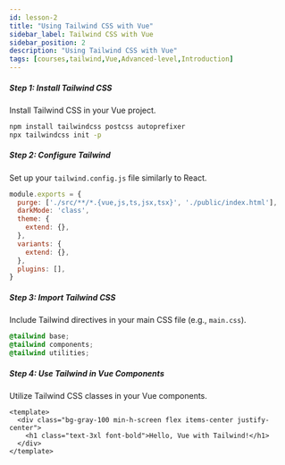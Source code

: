 ```yaml
---
id: lesson-2
title: "Using Tailwind CSS with Vue"
sidebar_label: Tailwind CSS with Vue
sidebar_position: 2
description: "Using Tailwind CSS with Vue"
tags: [courses,tailwind,Vue,Advanced-level,Introduction]
---  
```

 

##### Step 1: Install Tailwind CSS
Install Tailwind CSS in your Vue project.

```bash
npm install tailwindcss postcss autoprefixer
npx tailwindcss init -p
```

##### Step 2: Configure Tailwind
Set up your `tailwind.config.js` file similarly to React.

```javascript
module.exports = {
  purge: ['./src/**/*.{vue,js,ts,jsx,tsx}', './public/index.html'],
  darkMode: 'class',
  theme: {
    extend: {},
  },
  variants: {
    extend: {},
  },
  plugins: [],
}
```

##### Step 3: Import Tailwind CSS
Include Tailwind directives in your main CSS file (e.g., `main.css`).

```css
@tailwind base;
@tailwind components;
@tailwind utilities;
```

##### Step 4: Use Tailwind in Vue Components
Utilize Tailwind CSS classes in your Vue components.

```vue
<template>
  <div class="bg-gray-100 min-h-screen flex items-center justify-center">
    <h1 class="text-3xl font-bold">Hello, Vue with Tailwind!</h1>
  </div>
</template>
```
 
